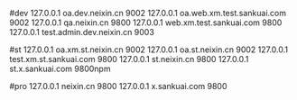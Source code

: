 #dev
127.0.0.1 oa.dev.neixin.cn 9002
127.0.0.1 oa.web.xm.test.sankuai.com 9002
127.0.0.1 qa.neixin.cn 9800
127.0.0.1 web.xm.test.sankuai.com 9800
127.0.0.1 test.admin.dev.neixin.cn 9003

#st
127.0.0.1 oa.xm.st.neixin.cn 9002
127.0.0.1 oa.st.neixin.cn 9002
127.0.0.1 test.xm.st.sankuai.com 9800
127.0.0.1 st.neixin.cn 9800
127.0.0.1 st.x.sankuai.com 9800npm 

#pro
127.0.0.1 neixin.cn 9800
127.0.0.1 x.sankuai.com 9800